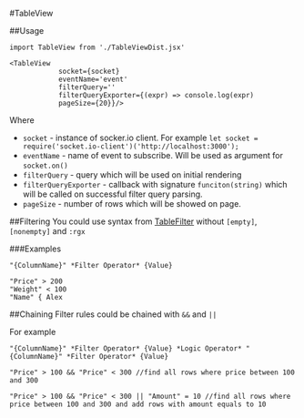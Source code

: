 #TableView

##Usage

```
import TableView from './TableViewDist.jsx'

<TableView
            socket={socket}
            eventName='event'
            filterQuery=''
            filterQueryExporter={(expr) => console.log(expr)
            pageSize={20}}/>
```

Where

* `socket` - instance of socker.io client. For example `let socket = require('socket.io-client')('http://localhost:3000');`
* `eventName` - name of event to subscribe. Will be used as argument for `socket.on()`
* `filterQuery` - query which will be used on initial rendering
* `filterQueryExporter` - callback with signature `funciton(string)` which will be called on successful filter query parsing.
* `pageSize` - number of rows which will be showed on page.



##Filtering
You could use syntax from [TableFilter](https://github.com/koalyptus/TableFilter/wiki/4.-Filter-operators) without `[empty]`, `[nonempty]` and `:rgx`

###Examples
```
"{ColumnName}" *Filter Operator* {Value}

"Price" > 200
"Weight" < 100
"Name" { Alex
```

##Chaining
Filter rules could be chained with `&&`  and `||`

For example
```
"{ColumnName}" *Filter Operator* {Value} *Logic Operator* "{ColumnName}" *Filter Operator* {Value}

"Price" > 100 && "Price" < 300 //find all rows where price between 100 and 300

"Price" > 100 && "Price" < 300 || "Amount" = 10 //find all rows where price between 100 and 300 and add rows with amount equals to 10

```

